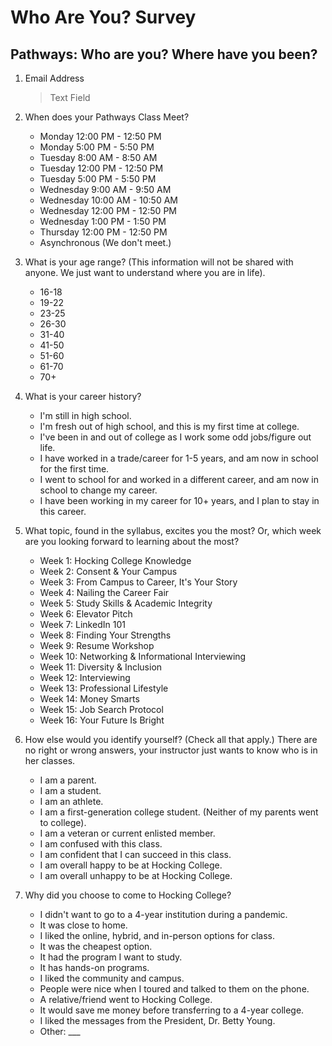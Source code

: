 # Who Are You? Survey

## Pathways: Who are you? Where have you been?

1. Email Address
    > Text Field

2. When does your Pathways Class Meet?
    - Monday 12:00 PM - 12:50 PM
    - Monday 5:00 PM - 5:50 PM
    - Tuesday 8:00 AM - 8:50 AM
    - Tuesday 12:00 PM - 12:50 PM
    - Tuesday 5:00 PM - 5:50 PM
    - Wednesday 9:00 AM - 9:50 AM
    - Wednesday 10:00 AM - 10:50 AM
    - Wednesday 12:00 PM - 12:50 PM
    - Wednesday 1:00 PM - 1:50 PM
    - Thursday 12:00 PM - 12:50 PM
    - Asynchronous (We don't meet.)

3. What is your age range? (This information will not be shared with anyone. We just want to understand where you are in life).
    - 16-18
    - 19-22
    - 23-25
    - 26-30
    - 31-40
    - 41-50
    - 51-60
    - 61-70
    - 70+

4. What is your career history?
    - I'm still in high school.
    - I'm fresh out of high school, and this is my first time at college.
    - I've been in and out of college as I work some odd jobs/figure out life.
    - I have worked in a trade/career for 1-5 years, and am now in school for the first time.
    - I went to school for and worked in a different career, and am now in school to change my career.
    - I have been working in my career for 10+ years, and I plan to stay in this career.

5. What topic, found in the syllabus, excites you the most? Or, which week are you looking forward to learning about the most?
    - Week 1: Hocking College Knowledge
    - Week 2: Consent & Your Campus
    - Week 3: From Campus to Career, It's Your Story
    - Week 4: Nailing the Career Fair
    - Week 5: Study Skills & Academic Integrity
    - Week 6: Elevator Pitch
    - Week 7: LinkedIn 101
    - Week 8: Finding Your Strengths
    - Week 9: Resume Workshop
    - Week 10: Networking & Informational Interviewing
    - Week 11: Diversity & Inclusion
    - Week 12: Interviewing
    - Week 13: Professional Lifestyle
    - Week 14: Money Smarts
    - Week 15: Job Search Protocol
    - Week 16: Your Future Is Bright

6. How else would you identify yourself? (Check all that apply.) There are no right or wrong answers, your instructor just wants to know who is in her classes.
    - I am a parent.
    - I am a student.
    - I am an athlete.
    - I am a first-generation college student. (Neither of my parents went to college).
    - I am a veteran or current enlisted member.
    - I am confused with this class.
    - I am confident that I can succeed in this class.
    - I am overall happy to be at Hocking College.
    - I am overall unhappy to be at Hocking College.

7. Why did you choose to come to Hocking College?
    - I didn't want to go to a 4-year institution during a pandemic.
    - It was close to home.
    - I liked the online, hybrid, and in-person options for class.
    - It was the cheapest option.
    - It had the program I want to study.
    - It has hands-on programs.
    - I liked the community and campus.
    - People were nice when I toured and talked to them on the phone.
    - A relative/friend went to Hocking College.
    - It would save me money before transferring to a 4-year college.
    - I liked the messages from the President, Dr. Betty Young.
    - Other: ___
